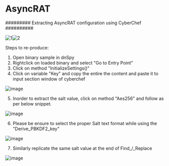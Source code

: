 # AsyncRAT
######### Extracting AsyncRAT configuration using CyberChef  ##########

![1](https://user-images.githubusercontent.com/71969773/166702465-45044769-1508-4dc1-9ad9-25fd68ef0840.PNG)![2](https://user-images.githubusercontent.com/71969773/166702492-21c5511a-b814-4108-80d5-6df0bd0f0f8f.PNG)




Steps to re-produce:
1. Open binary sample in dnSpy
2. Rightclick on loaded binary and select "Go to Entry Point"
3. Click on method "InitializeSettings()"
4. Click on variable "Key" and copy the entire the content and paste it to input section window of cyberchef

![image](https://user-images.githubusercontent.com/71969773/166680918-317b2016-0272-47d4-9ba5-249245c53160.png)

5. Inorder to extract the salt value, click on method "Aes256" and follow as per below snippet.

![image](https://user-images.githubusercontent.com/71969773/166681923-4344e2a0-5e25-4f57-aaeb-f16273d2f72e.png)


6. Please be ensure to select the proper  Salt text format while using the "Derive_PBKDF2_key"

![image](https://user-images.githubusercontent.com/71969773/166691893-10098296-808e-4ca2-8645-5df874be4600.png)

7. Similarly replicate  the same salt value at the end of Find_/_Replace

![image](https://user-images.githubusercontent.com/71969773/166692272-288c032a-f388-426e-9aab-4813cfa57791.png)
